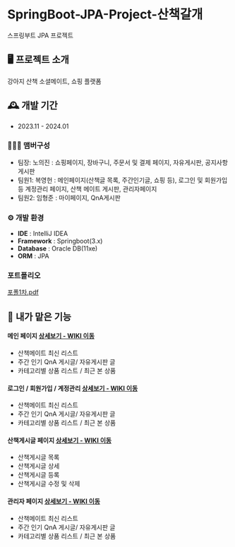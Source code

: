 # SpringBoot-JPA-Project-산책갈개
스프링부트 JPA 프로젝트
<br>


## 🖥️ 프로젝트 소개
강아지 산책 소셜메이트, 쇼핑 플랫폼
<br>


## 🕰️ 개발 기간
* 2023.11 - 2024.01

### 🧑‍🤝‍🧑 맴버구성
 - 팀장: 노의진 : 쇼핑페이지, 장바구니, 주문서 및 결제 페이지, 자유게시판, 공지사항 게시판
 - 팀원1: 복영헌 : 메인페이지(산책글 목록, 주간인기글, 쇼핑 등), 로그인 및 회원가입 등 계정관리 페이지, 산책 메이트 게시판, 관리자페이지
 - 팀원2: 임형준 : 마이페이지, QnA게시판


### ⚙️ 개발 환경
- **IDE** : IntelliJ IDEA
- **Framework** : Springboot(3.x)
- **Database** : Oracle DB(11xe)
- **ORM** : JPA

### 포트폴리오 

[포폴1차.pdf](https://github.com/bokkaa/JPA-DW/files/14395778/1.pdf)

## 📌 내가 맡은 기능
#### 메인 페이지 <a href="https://github.com/dafssdf/Spring_Portfoilo/wiki/%EB%A7%88%EC%9D%B4-%ED%8E%98%EC%9D%B4%EC%A7%80" >상세보기 - WIKI 이동</a>
- 산책메이트 최신 리스트
- 주간 인기 QnA 게시글/ 자유게시판 글
- 카테고리별 상품 리스트 / 최근 본 상품

#### 로그인 / 회원가입 / 계정관리 <a href="https://github.com/dafssdf/Spring_Portfoilo/wiki/%EB%A7%88%EC%9D%B4-%ED%8E%98%EC%9D%B4%EC%A7%80" >상세보기 - WIKI 이동</a>
- 산책메이트 최신 리스트
- 주간 인기 QnA 게시글/ 자유게시판 글
- 카테고리별 상품 리스트 / 최근 본 상품

#### 산책게시글 페이지 <a href="https://github.com/bokkaa/JPA-DW/wiki/%EC%82%B0%EC%B1%85%EB%A9%94%EC%9D%B4%ED%8A%B8-%EA%B2%8C%EC%8B%9C%ED%8C%90](https://github.com/bokkaa/JPA-DW/wiki/%EC%82%B0%EC%B1%85%EB%A9%94%EC%9D%B4%ED%8A%B8-%EA%B2%8C%EC%8B%9C%ED%8C%90" >상세보기 - WIKI 이동</a>
- 산책게시글 목록
- 산책게시글 상세
- 산책게시글 등록
- 산책게시글 수정 및 삭제

#### 관리자 페이지 <a href="https://github.com/dafssdf/Spring_Portfoilo/wiki/%EB%A7%88%EC%9D%B4-%ED%8E%98%EC%9D%B4%EC%A7%80" >상세보기 - WIKI 이동</a>
- 산책메이트 최신 리스트
- 주간 인기 QnA 게시글/ 자유게시판 글
- 카테고리별 상품 리스트 / 최근 본 상품
